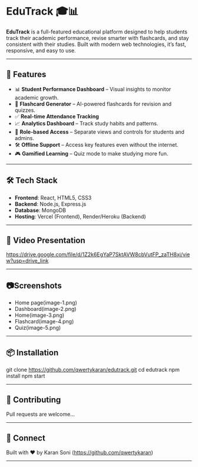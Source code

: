 # EduTrack 🎓📊

**EduTrack** is a full-featured educational platform designed to help students track their academic performance, revise smarter with flashcards, and stay consistent with their studies. Built with modern web technologies, it’s fast, responsive, and easy to use.

---

## 🚀 Features

- 📊 **Student Performance Dashboard** – Visual insights to monitor academic growth.
- 🧠 **Flashcard Generator** – AI-powered flashcards for revision and quizzes.
- ✅ **Real-time Attendance Tracking**
- 📈 **Analytics Dashboard** – Track study habits and patterns.
- 🔐 **Role-based Access** – Separate views and controls for students and admins.
- 🛠️ **Offline Support** – Access key features even without the internet.
- 🎮 **Gamified Learning** – Quiz mode to make studying more fun.

---

## 🛠️ Tech Stack

- **Frontend**: React, HTML5, CSS3
- **Backend**: Node.js, Express.js
- **Database**: MongoDB
- **Hosting**: Vercel (Frontend), Render/Heroku (Backend)

---
## 🎥 Video Presentation

https://drive.google.com/file/d/1Z2k6EgYaP7SktAVW8cbVutFP_zaTH8xj/view?usp=drive_link

---

## 📷Screenshots

- Home page(image-1.png)
- Dashboard(image-2.png)
- Home(image-3.png)
- Flashcard(image-4.png)
- Quiz(image-5.png)

---

## 📦 Installation

git clone https://github.com/qwertykaran/edutrack.git
cd edutrack
npm install
npm start

---

## 🙌 Contributing

Pull requests are welcome...

---

## 🔗 Connect

Built with ❤️ by Karan Soni (https://github.com/qwertykaran)

---
